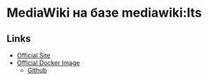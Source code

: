 # MediaWiki на базе mediawiki:lts

## Links

* [Official Site](https://www.mediawiki.org/wiki/MediaWiki)
* [Official Docker Image](https://hub.docker.com/_/mediawiki)
  * [Github](https://github.com/wikimedia/mediawiki-docker)
